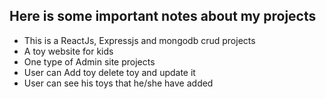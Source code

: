 <h2>Here is some important notes about my projects </h2>
<ul>
<li>This is a ReactJs, Expressjs and mongodb crud projects</li>
<li>A toy website for kids</li>
<li>One type of Admin site projects</li>
<li>User can Add toy delete toy and update it</li>
<li>User can see his toys that he/she have added </li>
</ul>